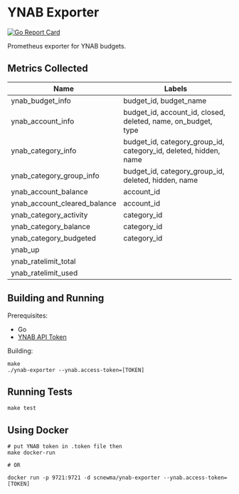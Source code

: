 # YNAB Exporter

[![Go Report Card](https://goreportcard.com/badge/github.com/scnewma/ynab-exporter)](https://goreportcard.com/report/github.com/scnewma/ynab-exporter)

Prometheus exporter for YNAB budgets.

## Metrics Collected

| Name                         | Labels                                                           |
|------------------------------|------------------------------------------------------------------|
| ynab_budget_info             | budget_id, budget_name                                           |
| ynab_account_info            | budget_id, account_id, closed, deleted, name, on_budget, type    |
| ynab_category_info           | budget_id, category_group_id, category_id, deleted, hidden, name |
| ynab_category_group_info     | budget_id, category_group_id, deleted, hidden, name              |
| ynab_account_balance         | account_id                                                       |
| ynab_account_cleared_balance | account_id                                                       |
| ynab_category_activity       | category_id                                                      |
| ynab_category_balance        | category_id                                                      |
| ynab_category_budgeted       | category_id                                                      |
| ynab_up                      |                                                                  |
| ynab_ratelimit_total         |                                                                  |
| ynab_ratelimit_used          |                                                                  |

## Building and Running

Prerequisites:

* Go
* [YNAB API Token](https://api.youneedabudget.com/#personal-access-tokens)

Building:

```
make
./ynab-exporter --ynab.access-token=[TOKEN]
```

## Running Tests

```
make test
```

## Using Docker

```
# put YNAB token in .token file then
make docker-run

# OR

docker run -p 9721:9721 -d scnewma/ynab-exporter --ynab.access-token=[TOKEN]
```
